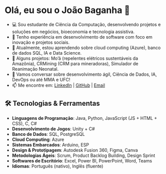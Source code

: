 # Olá, eu sou o João Baganha 👋

- 💻 Sou estudante de Ciência da Computação, desenvolvendo projetos e soluções em negócios, bioeconomia e tecnologia assistiva.
- 🚀 Tenho experiência em desenvolvimento de software com foco em inovação e projetos sociais.
- 🌱 Atualmente, estou aprendendo sobre cloud computing (Azure), banco de dados SQL, IA e Data Science.
- 🎯 Alguns projetos: Mo’ã (repelentes elétricos sustentáveis da Amazônia), CRMining (CRM para mineradoras), Simulador de Reanimação Neonatal.
- 💬 Vamos conversar sobre desenvolvimento ágil, Ciência de Dados, IA, DevOps ou até MMA e UFC!
- 📫 Me encontre em: [LinkedIn](https://linkedin.com/in/joaopedrobaganha) | [GitHub](https://github.com/JoaoBaganha) | [Email](mailto:baganhajoap@gmail.com)

## 🛠 Tecnologias & Ferramentas

- **Linguagens de Programação**: Java, Python, JavaScript (JS + HTML + CSS), C, C#
- **Desenvolvimento de Jogos**: Unity + C#
- **Banco de Dados**: SQL, PostgreSQL
- **Cloud Computing**: Azure
- **Sistemas Embarcados**: Arduino, ESP
- **Design & Prototipagem**: Autodesk Fusion 360, Figma, Canva
- **Metodologias Ágeis**: Scrum, Product Backlog Building, Design Sprint
- **Softwares de Escritório**: Excel, Power BI, PowerPoint, Word, Teams
- **Idiomas**: Português (nativo), Inglês (fluente)

